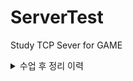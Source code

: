 # ServerTest
Study TCP Sever for GAME

<details markdown="1">
<summary>  수업 후 정리 이력 </summary>



2022.05.22 
처음 시작 - 콘솔 앱 3개로 환경 설정 완료

2022.05.25
Thread 생성 및 Start, Name 변경, Join을 통해 동기시키기
https://velog.io/@livelyjuseok/개인공부-서버-실습2

2022.05.25
ThreadPool, Task 개념 숙지 및 사용
https://velog.io/@livelyjuseok/개인공부-서버-실습3

2022.05.26
컴파일러 최적화 
https://velog.io/@livelyjuseok/개인공부-서버-실습4-최적화-예외처리

2022.05.27
캐시 이론 및 실습
https://velog.io/@livelyjuseok/개인공부-서버-실습4-캐시-이론

2022.05.28
Memory Barrier 공부 및 실습
https://velog.io/@livelyjuseok/개인공부-서버-실습5-Memory-Barrier

2022.05.29
원자성 개념 배움, Interlocked 사용
https://velog.io/@livelyjuseok/개인공부-서버-실습7-Interlocked

2022.05.30
Interlocked 단점, Monitor.Enter & Exit 사용, 가장 편한 lock 키워드 사용
https://velog.io/@livelyjuseok/개인공부-서버-실습7-Lock-기초

2022.05.31
Lock이 두 개일 경우 발생할 수 있는 DeadLock 구현 및 해결
https://velog.io/@livelyjuseok/개인공부-서버-실습8-DeadLock

2022.06.01
Lock 구현 이론 
https://velog.io/@livelyjuseok/개인공부-서버실습9-Lock-구현-이론

2022.06.02
SpinLock 구현 및 문제 해결
https://velog.io/@livelyjuseok/개인공부-서버실습10-SpinLock

2022.06.03
Context SWitching 개념 이해
https://velog.io/@livelyjuseok/개인공부-서버실습11-Context-Switching

2022.06.04
골병..

2022.06.05
Context SWitching 개념 이해
https://velog.io/@livelyjuseok/개인공부-서버실습12-Auto-Reset-Event

2022.06.06
Reader Writer Lock 개념 잡기
https://velog.io/@livelyjuseok/개인공부-서버실습12-ReaderWriterLock-개념

2022.06.07-08
Reader Writer Lock 구현
https://velog.io/@livelyjuseok/개인공부-서버실습13-ReaderWriterLock-구현

2022.06.09
Thread Local Storage 구현
https://velog.io/@livelyjuseok/개인공부-서버실습14-Thread-Local-Storage

2022.06.10
네트워크 기초
https://velog.io/@livelyjuseok/개인공부-서버실습17-네트워크-기초-이론

네트워크 TCP/IP 5 계층 구조
https://velog.io/@livelyjuseok/개인공부-서버실습18-통신모델-TCPIP

2022.06.11
소켓 프로그래밍 기초 + 구현
https://velog.io/@livelyjuseok/개인공부-서버실습19-소켓프로그래밍-기초

2022.06.12
소켓 프로그래밍 구현 코드 구분 - listener
https://velog.io/@livelyjuseok/개인공부-서버실습19-서버-코드-구분-비동기-승인-처리

2022.06.13
소켓 프로그래밍 구현 코드 구분 - Receive
https://velog.io/@livelyjuseok/개인공부-서버실습20-서버-코드-구분-비동기-처리2

2022.06.14
소켓 프로그래밍 구현 코드 구분 - Send
https://velog.io/@livelyjuseok/개인공부-서버실습22-서버-코드-구분-비동기-처리3

2022.06.15
소켓 프로그래밍 구현 코드 구분 - Send 패킷 
https://velog.io/@livelyjuseok/개인공부-서버실습23-서버-코드-구분-비동기-처리4

2022.06.15
소켓 프로그래밍 구현 코드 구분 - Session 구분
https://velog.io/@livelyjuseok/개인공부-서버실습24-서버-코드-구분-비동기-처리5

2022.06.16
Connector 제작 & 라이브러리화
https://velog.io/@livelyjuseok/개인공부-서버실습25-Connector

2022.06.17
TCP와 UDP에 대한 공부
https://velog.io/@livelyjuseok/개인공부-서버실습26-TCP-UDP

2022.06.18
Receive Buffer 
https://velog.io/@livelyjuseok/개인공부-서버실습26-RecvBuffer

2022.06.19
Send Buffer 
https://velog.io/@livelyjuseok/개인공부-서버실습28-SendBuffer

2022.06.21
Pakcet Session 구현 
https://velog.io/@livelyjuseok/개인공부-서버실습29-PacketSession

2022.06.23
Pakcet Session 구현 (2)
https://velog.io/@livelyjuseok/개인공부-서버실습30-PacketSession2

2022.06.24
Pakcet Session 구현 (3)
https://velog.io/@livelyjuseok/개인공부-서버실습31-PacketSession3

2022.06.25
UTF-8에 대한 이해
https://velog.io/@livelyjuseok/개인공부-서버실습32-UTF-8-Encording

2022.06.27
packetsession(4) - string 문자열 넘기기
https://velog.io/@livelyjuseok/packetsession4

2022.06.28
packetsession(5) - list로 구조체 넘기기
https://velog.io/@livelyjuseok/개인공부-서버실습34-List-Packet

2022.07.01
Packet Generator(1)
https://velog.io/@livelyjuseok/개인공부-서버실습35-Packet-Generator

2022.07.02
Packet Generator(2)
https://velog.io/@livelyjuseok/개인공부-서버실습36-Packet-Generator2

2022.07.03
Packet Generator(3)
https://velog.io/@livelyjuseok/개인공부-서버실습37-Packet-Generator3

2022.07.04 -> 오류로인해 못함 .. ㅠㅠ

2022.07.05
Packet Generator(4)
https://velog.io/@livelyjuseok/개인공부-서버실습38-Packet-Generator4

2022.07.06
Packet Generator(5)
https://velog.io/@livelyjuseok/개인공부-서버실습39-Packet-Generator5
</details>
